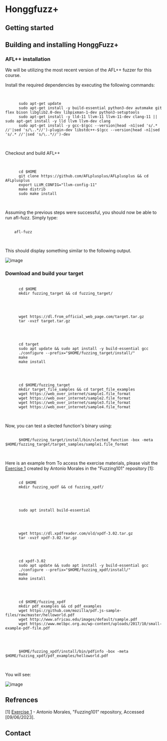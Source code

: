 # Honggfuzz+
## Getting started


## Building and installing HonggFuzz+

### AFL++ installation

We will be utilizing the most recent version of the AFL++ fuzzer for this course.

Install the required dependencies by executing the following commands:
<div>
  <pre>
    <code class="language-bash">
      <!-- Paste your code here -->
      sudo apt-get update
      sudo apt-get install -y build-essential python3-dev automake git flex bison libglib2.0-dev libpixman-1-dev python3-setuptools
      sudo apt-get install -y lld-11 llvm-11 llvm-11-dev clang-11 || sudo apt-get install -y lld llvm llvm-dev clang
      sudo apt-get install -y gcc-$(gcc --version|head -n1|sed 's/.* //'|sed 's/\..*//')-plugin-dev libstdc++-$(gcc --version|head -n1|sed 's/.* //'|sed 's/\..*//')-dev
    </code>
  </pre>
</div>

Checkout and build AFL++

<div>
  <pre>
    <code class="language-bash">
      <!-- Paste your code here -->
      cd $HOME
      git clone https://github.com/AFLplusplus/AFLplusplus && cd AFLplusplus
      export LLVM_CONFIG="llvm-config-11"
      make distrib
      sudo make install
    </code>
  </pre>
</div>


Assuming the previous steps were successful, you should now be able to run afl-fuzz. Simply type:
<div>
  <pre>
    <code class="language-bash">
    afl-fuzz
    </code>
  </pre>
</div>
This should display something similar to the following output.

![image](https://github.com/sbamohabbatchafjiri/Honggfuzzplus/assets/47651730/7b2d92a4-dae0-4af0-9185-78bce6ae414e)

### Download and build your target
<div>
  <pre>
    <code class="language-bash">
      cd $HOME
      mkdir fuzzing_target && cd fuzzing_target/
    </code>
  </pre>
</div>

<div>
  <pre>
    <code class="language-bash">
      wget https://dl.from_official_web_page.com/target.tar.gz
      tar -xvzf target.tar.gz
    </code>
  </pre>
</div>

<div>
  <pre>
    <code class="language-bash">
      cd target
      sudo apt update && sudo apt install -y build-essential gcc
      ./configure --prefix="$HOME/fuzzing_target/install/"
      make
      make install
    </code>
  </pre>
</div>

<div>
  <pre>
    <code class="language-bash">
      cd $HOME/fuzzing_target
      mkdir target_file_samples && cd target_file_examples
      wget https://web_over_internet/sample1.file_format
      wget https://web_over_internet/sample2.file_format
      wget https://web_over_internet/sample3.file_format
      wget https://web_over_internet/sample4.file_format
    </code>
  </pre>
</div>
Now, you can test a slected function's binary using:
<div>
  <pre>
    <code class="language-bash">
      $HOME/fuzzing_target/install/bin/slected_function -box -meta $HOME/fuzzing_target/target_samples/sample1.file_format
    </code>
  </pre>
</div>

Here is an example from To access the exercise materials, please visit the [Exercise 1](https://github.com/antonio-morales/Fuzzing101/tree/main/Exercise%201) created by Antonio Morales in the "Fuzzing101" repository [1]:

<div>
  <pre>
    <code class="language-bash">
      cd $HOME
      mkdir fuzzing_xpdf && cd fuzzing_xpdf/
    </code>
  </pre>
</div>

<div>
  <pre>
    <code class="language-bash">
      sudo apt install build-essential
    </code>
  </pre>
</div>

<div>
  <pre>
    <code class="language-bash">
      wget https://dl.xpdfreader.com/old/xpdf-3.02.tar.gz
      tar -xvzf xpdf-3.02.tar.gz
    </code>
  </pre>
</div>

<div>
  <pre>
    <code class="language-bash">
      cd xpdf-3.02
      sudo apt update && sudo apt install -y build-essential gcc
      ./configure --prefix="$HOME/fuzzing_xpdf/install/"
      make
      make install
    </code>
  </pre>
</div>

<div>
  <pre>
    <code class="language-bash">
      cd $HOME/fuzzing_xpdf
      mkdir pdf_examples && cd pdf_examples
      wget https://github.com/mozilla/pdf.js-sample-files/raw/master/helloworld.pdf
      wget http://www.africau.edu/images/default/sample.pdf
      wget https://www.melbpc.org.au/wp-content/uploads/2017/10/small-example-pdf-file.pdf
    </code>
  </pre>
</div>

<div>
  <pre>
    <code class="language-bash">
      $HOME/fuzzing_xpdf/install/bin/pdfinfo -box -meta $HOME/fuzzing_xpdf/pdf_examples/helloworld.pdf
    </code>
  </pre>
</div>

You will see: 

![image](https://github.com/sbamohabbatchafjiri/Honggfuzzplus/assets/47651730/e897a032-c185-4a16-a988-90e5c3afc029)


## Refrences

[1] [Exercise 1](https://github.com/antonio-morales/Fuzzing101/tree/main/Exercise%201) - Antonio Morales, "Fuzzing101" repository, Accessed [09/06/2023].

## Contact
